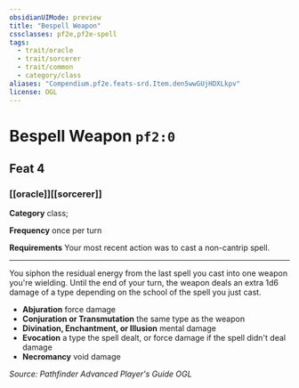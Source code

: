 ```yaml
---
obsidianUIMode: preview
title: "Bespell Weapon"
cssclasses: pf2e,pf2e-spell
tags:
  - trait/oracle
  - trait/sorcerer
  - trait/common
  - category/class
aliases: "Compendium.pf2e.feats-srd.Item.den5wwGUjHDXLkpv"
license: OGL
---
```

# Bespell Weapon `pf2:0`
## Feat 4
### [[oracle]][[sorcerer]]

**Category** class; 




**Frequency** once per turn

**Requirements** Your most recent action was to cast a non-cantrip spell.

* * *

You siphon the residual energy from the last spell you cast into one weapon you're wielding. Until the end of your turn, the weapon deals an extra 1d6 damage of a type depending on the school of the spell you just cast.

*   **Abjuration** force damage
*   **Conjuration or Transmutation** the same type as the weapon
*   **Divination, Enchantment, or Illusion** mental damage
*   **Evocation** a type the spell dealt, or force damage if the spell didn't deal damage
*   **Necromancy** void damage

*Source: Pathfinder Advanced Player's Guide*
*OGL*